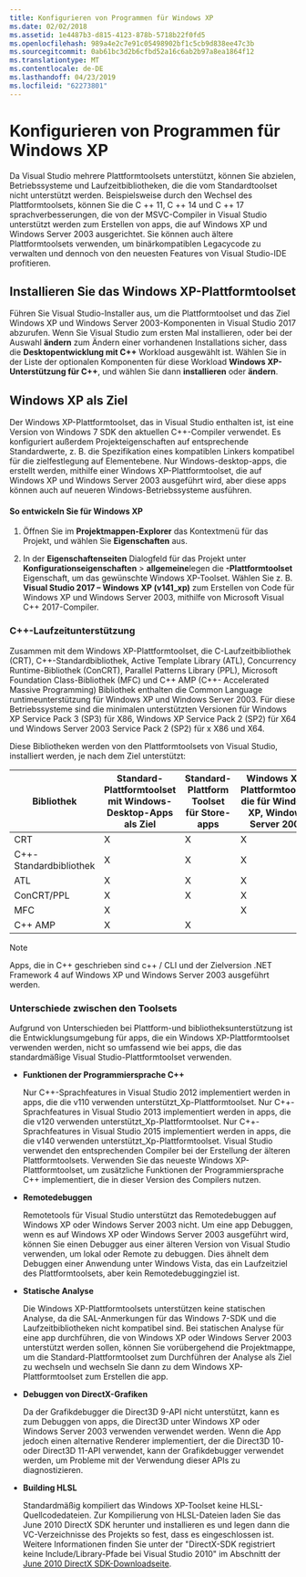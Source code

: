 ```yaml
---
title: Konfigurieren von Programmen für Windows XP
ms.date: 02/02/2018
ms.assetid: 1e4487b3-d815-4123-878b-5718b22f0fd5
ms.openlocfilehash: 989a4e2c7e91c05498902bf1c5cb9d838ee47c3b
ms.sourcegitcommit: 0ab61bc3d2b6cfbd52a16c6ab2b97a8ea1864f12
ms.translationtype: MT
ms.contentlocale: de-DE
ms.lasthandoff: 04/23/2019
ms.locfileid: "62273801"
---
```

# <a name="configuring-programs-for-windows-xp"></a>Konfigurieren von Programmen für Windows XP

Da Visual Studio mehrere Plattformtoolsets unterstützt, können Sie abzielen, Betriebssysteme und Laufzeitbibliotheken, die die vom Standardtoolset nicht unterstützt werden. Beispielsweise durch den Wechsel des Plattformtoolsets, können Sie die C ++ 11, C ++ 14 und C ++ 17 sprachverbesserungen, die von der MSVC-Compiler in Visual Studio unterstützt werden zum Erstellen von apps, die auf Windows XP und Windows Server 2003 ausgerichtet. Sie können auch ältere Plattformtoolsets verwenden, um binärkompatiblen Legacycode zu verwalten und dennoch von den neuesten Features von Visual Studio-IDE profitieren.

## <a name="install-the-windows-xp-platform-toolset"></a>Installieren Sie das Windows XP-Plattformtoolset

Führen Sie Visual Studio-Installer aus, um die Plattformtoolset und das Ziel Windows XP und Windows Server 2003-Komponenten in Visual Studio 2017 abzurufen. Wenn Sie Visual Studio zum ersten Mal installieren, oder bei der Auswahl **ändern** zum Ändern einer vorhandenen Installations sicher, dass die **Desktopentwicklung mit C++** Workload ausgewählt ist. Wählen Sie in der Liste der optionalen Komponenten für diese Workload **Windows XP-Unterstützung für C++**, und wählen Sie dann **installieren** oder **ändern**.

## <a name="windows-xp-targeting-experience"></a>Windows XP als Ziel

Der Windows XP-Plattformtoolset, das in Visual Studio enthalten ist, ist eine Version von Windows 7 SDK den aktuellen C++-Compiler verwendet. Es konfiguriert außerdem Projekteigenschaften auf entsprechende Standardwerte, z. B. die Spezifikation eines kompatiblen Linkers kompatibel für die zielfestlegung auf Elementebene. Nur Windows-desktop-apps, die erstellt werden, mithilfe einer Windows XP-Plattformtoolset, die auf Windows XP und Windows Server 2003 ausgeführt wird, aber diese apps können auch auf neueren Windows-Betriebssysteme ausführen.

#### <a name="to-target-windows-xp"></a>So entwickeln Sie für Windows XP

1. Öffnen Sie im **Projektmappen-Explorer** das Kontextmenü für das Projekt, und wählen Sie **Eigenschaften** aus.

1. In der **Eigenschaftenseiten** Dialogfeld für das Projekt unter **Konfigurationseigenschaften** > **allgemeine**legen die **-Plattformtoolset** Eigenschaft, um das gewünschte Windows XP-Toolset. Wählen Sie z. B. **Visual Studio 2017 – Windows XP (v141_xp)** zum Erstellen von Code für Windows XP und Windows Server 2003, mithilfe von Microsoft Visual C++ 2017-Compiler.

### <a name="c-runtime-support"></a>C++-Laufzeitunterstützung

Zusammen mit dem Windows XP-Plattformtoolset, die C-Laufzeitbibliothek (CRT), C++-Standardbibliothek, Active Template Library (ATL), Concurrency Runtime-Bibliothek (ConCRT), Parallel Patterns Library (PPL), Microsoft Foundation Class-Bibliothek (MFC) und C++ AMP (C++- Accelerated Massive Programming) Bibliothek enthalten die Common Language runtimeunterstützung für Windows XP und Windows Server 2003. Für diese Betriebssysteme sind die minimalen unterstützten Versionen für Windows XP Service Pack 3 (SP3) für X86, Windows XP Service Pack 2 (SP2) für X64 und Windows Server 2003 Service Pack 2 (SP2) für x X86 und X64.

Diese Bibliotheken werden von den Plattformtoolsets von Visual Studio, installiert werden, je nach dem Ziel unterstützt:

|Bibliothek|Standard-Plattformtoolset mit Windows-Desktop-Apps als Ziel|Standard-Plattform Toolset für Store-apps|Windows XP-Plattformtoolset, die für Windows XP, Windows Server 2003|
|---|---|---|---|
|CRT|X|X|X|
|C++-Standardbibliothek|X|X|X|
|ATL|X|X|X|
|ConCRT/PPL|X|X|X|
|MFC|X||X|
|C++ AMP|X|X||

> [!NOTE]
> Apps, die in C++ geschrieben sind c++ / CLI und der Zielversion .NET Framework 4 auf Windows XP und Windows Server 2003 ausgeführt werden.

### <a name="differences-between-the-toolsets"></a>Unterschiede zwischen den Toolsets

Aufgrund von Unterschieden bei Plattform-und bibliotheksunterstützung ist die Entwicklungsumgebung für apps, die ein Windows XP-Plattformtoolset verwenden werden, nicht so umfassend wie bei apps, die das standardmäßige Visual Studio-Plattformtoolset verwenden.

- **Funktionen der Programmiersprache C++**

   Nur C++-Sprachfeatures in Visual Studio 2012 implementiert werden in apps, die die v110 verwenden unterstützt\_Xp-Plattformtoolset. Nur C++-Sprachfeatures in Visual Studio 2013 implementiert werden in apps, die die v120 verwenden unterstützt\_Xp-Plattformtoolset. Nur C++-Sprachfeatures in Visual Studio 2015 implementiert werden in apps, die die v140 verwenden unterstützt\_Xp-Plattformtoolset. Visual Studio verwendet den entsprechenden Compiler bei der Erstellung der älteren Plattformtoolsets. Verwenden Sie das neueste Windows XP-Plattformtoolset, um zusätzliche Funktionen der Programmiersprache C++ implementiert, die in dieser Version des Compilers nutzen.

- **Remotedebuggen**

   Remotetools für Visual Studio unterstützt das Remotedebuggen auf Windows XP oder Windows Server 2003 nicht. Um eine app Debuggen, wenn es auf Windows XP oder Windows Server 2003 ausgeführt wird, können Sie einen Debugger aus einer älteren Version von Visual Studio verwenden, um lokal oder Remote zu debuggen. Dies ähnelt dem Debuggen einer Anwendung unter Windows Vista, das ein Laufzeitziel des Plattformtoolsets, aber kein Remotedebuggingziel ist.

- **Statische Analyse**

   Die Windows XP-Plattformtoolsets unterstützen keine statischen Analyse, da die SAL-Anmerkungen für das Windows 7-SDK und die Laufzeitbibliotheken nicht kompatibel sind. Bei statischen Analyse für eine app durchführen, die von Windows XP oder Windows Server 2003 unterstützt werden sollen, können Sie vorübergehend die Projektmappe, um die Standard-Plattformtoolset zum Durchführen der Analyse als Ziel zu wechseln und wechseln Sie dann zu dem Windows XP-Plattformtoolset zum Erstellen die app.

- **Debuggen von DirectX-Grafiken**

   Da der Grafikdebugger die Direct3D 9-API nicht unterstützt, kann es zum Debuggen von apps, die Direct3D unter Windows XP oder Windows Server 2003 verwenden verwendet werden. Wenn die App jedoch einen alternative Renderer implementiert, der die Direct3D 10- oder Direct3D 11-API verwendet, kann der Grafikdebugger verwendet werden, um Probleme mit der Verwendung dieser APIs zu diagnostizieren.

- **Building HLSL**

   Standardmäßig kompiliert das Windows XP-Toolset keine HLSL-Quellcodedateien. Zur Kompilierung von HLSL-Dateien laden Sie das June 2010 DirectX SDK herunter und installieren es und legen dann die VC-Verzeichnisse des Projekts so fest, dass es eingeschlossen ist. Weitere Informationen finden Sie unter der "DirectX-SDK registriert keine Include/Library-Pfade bei Visual Studio 2010" im Abschnitt der [June 2010 DirectX SDK-Downloadseite](http://www.microsoft.com/download/details.aspx?displaylang=en&id=6812).
